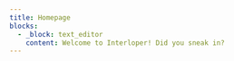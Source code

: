 ```yaml
---
title: Homepage
blocks:
  - _block: text_editor
    content: Welcome to Interloper! Did you sneak in?
---
```

